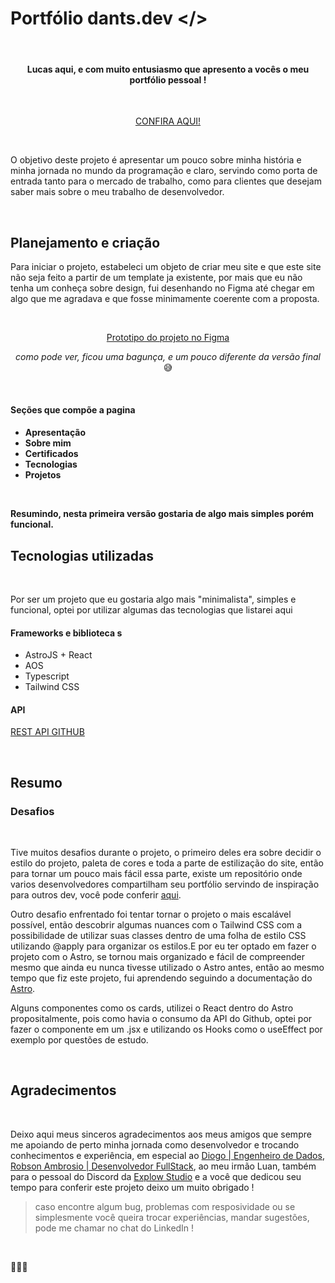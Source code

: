 # Portfólio dants.dev </>

<br>

<h4 align="center">Lucas aqui, e com muito entusiasmo que apresento a vocês o meu portfólio pessoal !</h4>

<br>
<div align="center">  
  
[CONFIRA AQUI!](https://dantsdev.vercel.app/)

</div>
<br>

O objetivo deste projeto é apresentar um pouco sobre minha história e minha jornada no mundo da programação e claro, servindo como porta de entrada tanto para o mercado de trabalho, como para clientes que desejam saber mais sobre o meu trabalho de desenvolvedor.

<br>

## Planejamento e criação

Para iniciar o projeto, estabeleci um objeto de criar meu site e que este site não seja feito a partir de um template ja existente, por mais que eu não tenha um conheça sobre design, fui desenhando no Figma até chegar em algo que me agradava e que fosse minimamente coerente com a proposta.

<br>
<div align="center">

[Prototipo do projeto no Figma](https://www.figma.com/file/fQl2ZqZr1aTmQb9ClkvNfo/PORTFOLIO-dants.dev?type=design&node-id=0%3A1&mode=design&t=xofppZJZ03DU32zB-1)

_como pode ver, ficou uma bagunça, e um pouco diferente da versão final_ :sweat_smile:

</div>
<br>

<h4>Seções que compõe a pagina<h4>

- Apresentação
- Sobre mim
- Certificados
- Tecnologias
- Projetos

<br>

Resumindo, nesta primeira versão gostaria de algo mais simples porém funcional.

## Tecnologias utilizadas

<br>

Por ser um projeto que eu gostaria algo mais "minimalista", simples e funcional, optei por utilizar algumas das tecnologias que listarei aqui

<h4> Frameworks e biblioteca s</h4>

- AstroJS + React
- AOS
- Typescript
- Tailwind CSS

<h4>API</h4>

[REST API GITHUB](https://docs.github.com/en/rest)

<br>

## Resumo

<h3>Desafios</h3>

<br>

Tive muitos desafios durante o projeto, o primeiro deles era sobre decidir o estilo do projeto, paleta de cores e toda a parte de estilização do site, então para tornar um pouco mais fácil essa parte, existe um repositório onde varios desenvolvedores compartilham seu portfólio servindo de inspiração para outros dev, você pode conferir [aqui](https://github.com/emmabostian/developer-portfolios).

Outro desafio enfrentado foi tentar tornar o projeto o mais escalável possível, então descobrir algumas nuances com o Tailwind CSS com a possibilidade de utilizar suas classes dentro de uma folha de estilo CSS utilizando @apply para organizar os estilos.E por eu ter optado em fazer o projeto com o Astro, se tornou mais organizado e fácil de compreender mesmo que ainda eu nunca tivesse utilizado o Astro antes, então ao mesmo tempo que fiz este projeto, fui aprendendo seguindo a documentação do [Astro](https://astro.build/).

Alguns componentes como os cards, utilizei o React dentro do Astro propositalmente, pois como havia o consumo da API do Github, optei por fazer o componente em um .jsx e utilizando os Hooks como o useEffect por exemplo por questões de estudo.

<br>

## Agradecimentos

<br>

Deixo aqui meus sinceros agradecimentos aos meus amigos que sempre me apoiando de perto minha jornada como desenvolvedor e trocando conhecimentos e experiência, em especial ao [Diogo | Engenheiro de Dados](https://github.com/diogo-sb), [ Robson Ambrosio | Desenvolvedor FullStack](https://github.com/robson-cambr), ao meu irmão Luan, também para o pessoal do Discord da [Explow Studio](https://github.com/explowstudio) e a você que dedicou seu tempo para conferir este projeto deixo um muito obrigado !

> caso encontre algum bug, problemas com resposividade ou se simplesmente você queira trocar experiências, mandar sugestões, pode me chamar no chat do LinkedIn !

<br>

🚀🚀🚀
